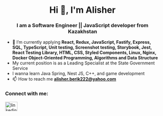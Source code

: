 
<h1 align="center">Hi 👋, I'm Alisher</h1>
<h3 align="center">I am a Software Engineer || JavaScript developer from Kazakhstan</h3>

- 🌱 I’m currently applying  **React, Redux, JavaScript, Fastify, Express, SQL, TypeScript, Unit testing, Screenshot testing, Storybook, Jest, React Testing Library, HTML, CSS, Styled Components, Linux, Nginx, Docker Object-Oriented Programming, Algorithms and Data Structure**
- My current position is as a Leading Specialist at the State Government Service
- I wanna learn Java Spring, Nest JS, C++, and game development 
- 📫 How to reach me **alisher.berik222@yahoo.com**

<h3 align="left">Connect with me:</h3>
<p align="left">
<a href="https://www.linkedin.com/in/alisher-berik-8294b2227/" target="blank"><img align="center" src="https://raw.githubusercontent.com/rahuldkjain/github-profile-readme-generator/master/src/images/icons/Social/linked-in-alt.svg" alt="linkedin.com/in/alisher-berik-8294b2227" height="30" width="40" /></a>
</p>

